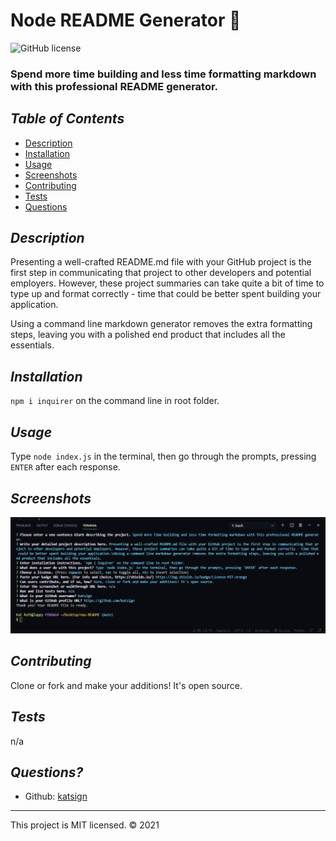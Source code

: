 # Node README Generator :speech_balloon:
![GitHub license](https://img.shields.io/badge/License-MIT-orange)

### Spend more time building and less time formatting markdown with this professional README generator.

## *Table of Contents*

- [Description](#description)
- [Installation](#installation)
- [Usage](#usage)
- [Screenshots](#screenshots)
- [Contributing](#contributing)
- [Tests](#tests)
- [Questions](#questions)

## *Description*
Presenting a well-crafted README.md file with your GitHub project is the first step in communicating that project to other developers and potential employers. However, these project summaries can take quite a bit of time to type up and format correctly - time that could be better spent building your application.

Using a command line markdown generator removes the extra formatting steps, leaving you with a polished end product that includes all the essentials.

## *Installation*
`npm i inquirer` on the command line in root folder.

## *Usage*
Type `node index.js` in the terminal, then go through the prompts, pressing `ENTER` after each response.

## *Screenshots*
![demo screenshot](./assets/screenshot1.png)

## *Contributing*
Clone or fork and make your additions! It's open source.

## *Tests*
n/a

## *Questions?*
- Github: [katsign](https://github.com/katsign)

---
This project is MIT licensed. &copy; 2021
